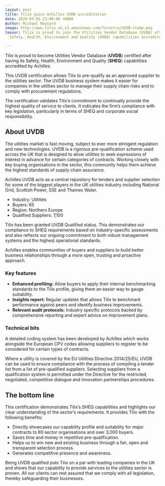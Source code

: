 ```yaml
---
layout: post
title: Tilix gains Achilles UVDB accreditation
date: 2020-03-05 23:00:00 +0000
Author: Michael Maynard
image: http://www.tilix.uk.s3.amazonaws.com/forestry/UVDB-stamp.png
teaser: Tilix is proud to join the Utilities Vendor Database (UVDB) after having its
  Safety, Health, Environment and Quality (SHEQ) capabilities accredited by Achilles.

---
```

Tilix is proud to become Utilities Vendor Database (**UVDB**) certified after having its Safety, Health, Environment and Quality (**SHEQ**) capabilities accredited by Achilles.

This UVDB certification allows Tilix to pre-qualify as an approved supplier to the utilities sector. The UVDB business system makes it easier for companies in the utilities sector to manage their supply chain risks and to comply with procurement regulations.

The certification validates Tilix’s commitment to continually provide the highest quality of service to clients. It indicates the firm’s compliance with key legislation, particularly in terms of SHEQ and corporate social responsibility.

## **About UVDB**

The utilities market is fast moving, subject to ever more stringent regulation and new technologies. UVDB is a rigorous pre-qualification scheme used across the UK that is designed to allow utilities to seek expressions of interest in advance for certain categories of contracts. Working closely with key buying organisations in the sector, this community helps them achieve the highest standards of supply chain assurance.

Achilles UVDB acts as a central repository for tenders and supplier selection for some of the biggest players in the UK utilities industry including National Grid, Scottish Power, SSE and Thames Water.

* Industry: Utilities
* Buyers: 65
* Region: Northern Europe
* Qualified Suppliers: 7,100

Tilix has been granted UVDB Qualified status. This demonstrates our compliance to SHEQ requirements based on industry-specific assessments and also reflects our ongoing commitment to both robust management systems and the highest operational standards.

Achilles enables communities of buyers and suppliers to build better business relationships through a more open, trusting and proactive approach.

### Key features

* **Enhanced profiling:** Allow buyers to apply their internal benchmarking standards to the Tilix profile, giving them an easier way to gauge suitability.
* **Insights report:** Regular updates that allows Tilix to benchmark performance against peers and identify business improvements.
* **Relevant audit protocols:** Industry specific protocols backed by comprehensive reporting and expert advice on improvement plans.

### Technical bits

A detailed coding system has been developed by Achilles which works alongside the European CPV codes allowing suppliers to register to be considered for certain types of contracts. 

Where a utility is covered by the EU Utilities Directive 2014/25/EU, UVDB can be used to ensure compliance with the process of compiling a tender list from a list of pre-qualified suppliers. Selecting suppliers from a qualification system is permitted under the Directive for the restricted, negotiated, competitive dialogue and innovation partnerships procedures.

## The bottom line

This certification demonstrates Tilix’s SHEQ capabilities and highlights our clear understanding of the sector’s requirements. It provides Tilix with the following benefits:

* Directly showcases our capability profile and suitability for major contracts to 80 sector organisations and over 3,000 buyers.
* Saves time and money in repetitive pre-qualification.
* Helps us to win new and existing business through a fair, open and transparent selection process.
* Generates competitive presence and awareness.

Being UVDB qualified puts Tilix on a par with leading companies in the UK and shows that our capability to provide services to the utilities sector is proven. All our clients can rest assured that we comply with all legislation, thereby safeguarding their businesses.